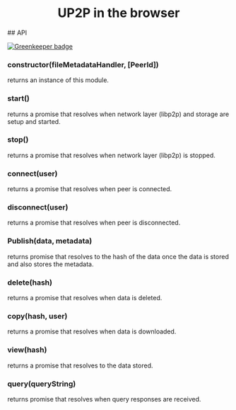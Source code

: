 <h1 align="center">UP2P in the browser</h1>
## API

[![Greenkeeper badge](https://badges.greenkeeper.io/michaelfakhri/universal-peer-to-peer.svg)](https://greenkeeper.io/)
<h3>constructor(fileMetadataHandler, [PeerId])</h3>
returns an instance of this module.
<h3>start()</h3>
returns a promise that resolves when network layer (libp2p) and storage are setup and started.
<h3>stop()</h3>
returns a promise that resolves when network layer (libp2p) is stopped.
<h3>connect(user)</h3>
returns a promise that resolves when peer is connected.
<h3>disconnect(user)</h3>
returns a promise that resolves when peer is disconnected.
<h3>Publish(data, metadata)</h3>
returns promise that resolves to the hash of the data once the data is stored and also stores the metadata.
<h3>delete(hash)</h3>
returns a promise that resolves when data is deleted.
<h3>copy(hash, user)</h3>
returns a promise that resolves when data is downloaded.
<h3>view(hash)</h3>
returns a promise that resolves to the data stored.
<h3>query(queryString)</h3>
returns promise that resolves when query responses are received.
